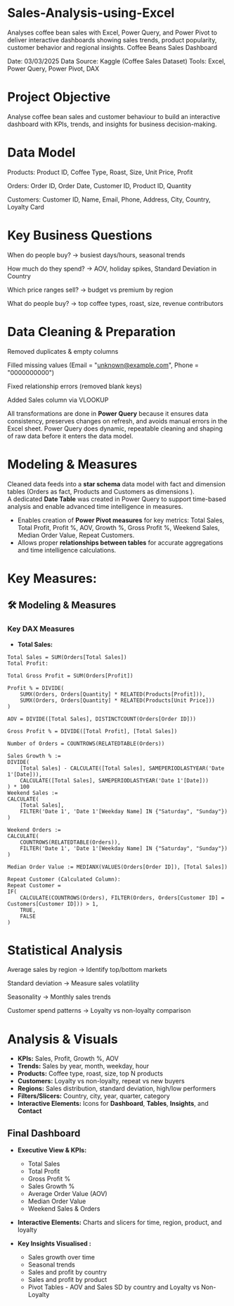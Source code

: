 #  Sales-Analysis-using-Excel
Analyses coffee bean sales with Excel, Power Query, and Power Pivot to deliver interactive dashboards showing sales trends, product popularity, customer behavior and regional insights.
Coffee Beans Sales Dashboard

Date: 03/03/2025
Data Source: Kaggle (Coffee Sales Dataset)
Tools: Excel, Power Query, Power Pivot, DAX

# Project Objective

Analyse coffee bean sales and customer behaviour to build an interactive dashboard with KPIs, trends, and insights for business decision-making.

 # Data Model

Products: Product ID, Coffee Type, Roast, Size, Unit Price, Profit

Orders: Order ID, Order Date, Customer ID, Product ID, Quantity

Customers: Customer ID, Name, Email, Phone, Address, City, Country, Loyalty Card

# Key Business Questions

When do people buy? → busiest days/hours, seasonal trends

How much do they spend? → AOV, holiday spikes, Standard Deviation in Country

Which price ranges sell? → budget vs premium by region

What do people buy? → top coffee types, roast, size, revenue contributors


# Data Cleaning & Preparation
Removed duplicates & empty columns

Filled missing values (Email = "unknown@example.com", Phone = "0000000000")

Fixed relationship errors (removed blank keys)

Added Sales column via VLOOKUP

All transformations are done in **Power Query** because it ensures data consistency, preserves changes on refresh, and avoids manual errors in the Excel sheet. 
Power Query does dynamic, repeatable cleaning and shaping of raw data before it enters the data model.

# Modeling & Measures

Cleaned data feeds into a **star schema** data model with fact and dimension tables (Orders as fact, Products and Customers as dimensions ).  
A dedicated **Date Table** was created in Power Query to support time-based analysis and enable advanced time intelligence in measures.
   - Enables creation of **Power Pivot measures** for key metrics: Total Sales, Total Profit, Profit %, AOV, Growth %, Gross Profit %, Weekend Sales, Median Order Value, Repeat Customers.  
   - Allows proper **relationships between tables** for accurate aggregations and time intelligence calculations.  

# Key Measures:
## 🛠 Modeling & Measures

### Key DAX Measures

- **Total Sales:**  
```DAX
Total Sales = SUM(Orders[Total Sales])
Total Profit:

Total Gross Profit = SUM(Orders[Profit])

Profit % = DIVIDE(
    SUMX(Orders, Orders[Quantity] * RELATED(Products[Profit])),
    SUMX(Orders, Orders[Quantity] * RELATED(Products[Unit Price]))
)

AOV = DIVIDE([Total Sales], DISTINCTCOUNT(Orders[Order ID]))

Gross Profit % = DIVIDE([Total Profit], [Total Sales])

Number of Orders = COUNTROWS(RELATEDTABLE(Orders))

Sales Growth % := 
DIVIDE(
    [Total Sales] - CALCULATE([Total Sales], SAMEPERIODLASTYEAR('Date 1'[Date])),
    CALCULATE([Total Sales], SAMEPERIODLASTYEAR('Date 1'[Date]))
) * 100
Weekend Sales := 
CALCULATE(
    [Total Sales],
    FILTER('Date 1', 'Date 1'[Weekday Name] IN {"Saturday", "Sunday"})
)

Weekend Orders := 
CALCULATE(
    COUNTROWS(RELATEDTABLE(Orders)),
    FILTER('Date 1', 'Date 1'[Weekday Name] IN {"Saturday", "Sunday"})
)

Median Order Value := MEDIANX(VALUES(Orders[Order ID]), [Total Sales])

Repeat Customer (Calculated Column):
Repeat Customer = 
IF(
    CALCULATE(COUNTROWS(Orders), FILTER(Orders, Orders[Customer ID] = Customers[Customer ID])) > 1,
    TRUE,
    FALSE
)
```

# Statistical Analysis

Average sales by region → Identify top/bottom markets

Standard deviation → Measure sales volatility

Seasonality → Monthly sales trends

Customer spend patterns → Loyalty vs non-loyalty comparison

 # Analysis & Visuals

- **KPIs:** Sales, Profit, Growth %, AOV  
- **Trends:** Sales by year, month, weekday, hour  
- **Products:** Coffee type, roast, size, top N products  
- **Customers:** Loyalty vs non-loyalty, repeat vs new buyers  
- **Regions:** Sales distribution, standard deviation, high/low performers  
- **Filters/Slicers:** Country, city, year, quarter, category  
- **Interactive Elements:** Icons for **Dashboard**, **Tables**, **Insights**, and **Contact**

##  Final Dashboard

- **Executive View & KPIs:**  
  - Total Sales  
  - Total Profit  
  - Gross Profit %  
  - Sales Growth %  
  - Average Order Value (AOV)  
  - Median Order Value  
  - Weekend Sales & Orders  

- **Interactive Elements:** Charts and slicers for time, region, product, and loyalty  

- **Key Insights Visualised                                                                                                                                    :**  
  - Sales growth over time  
  - Seasonal trends  
  - Sales and profit by country  
  - Sales and profit by product  
  - Pivot Tables - AOV and Sales SD by country and Loyalty vs Non-Loyalty



